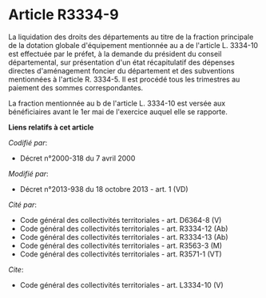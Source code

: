 # Article R3334-9

La liquidation des droits des départements au titre de la fraction principale de la dotation globale d'équipement mentionnée
au a de l'article L. 3334-10 est effectuée par le préfet, à la demande du président du conseil départemental, sur
présentation d'un état récapitulatif des dépenses directes d'aménagement foncier du département et des subventions
mentionnées à l'article R. 3334-5. Il est procédé tous les trimestres au paiement des sommes correspondantes. 

La fraction mentionnée au b de l'article L. 3334-10 est versée aux bénéficiaires avant le 1er mai de l'exercice auquel elle
se rapporte.

**Liens relatifs à cet article**

_Codifié par_:

  - Décret n°2000-318 du 7 avril 2000

_Modifié par_:

  - Décret n°2013-938 du 18 octobre 2013 - art. 1 (VD)

_Cité par_:

  - Code général des collectivités territoriales - art. D6364-8 (V)
  - Code général des collectivités territoriales - art. R3334-12 (Ab)
  - Code général des collectivités territoriales - art. R3334-13 (Ab)
  - Code général des collectivités territoriales - art. R3563-3 (M)
  - Code général des collectivités territoriales - art. R3571-1 (VT)

_Cite_:

  - Code général des collectivités territoriales - art. L3334-10 (V)
